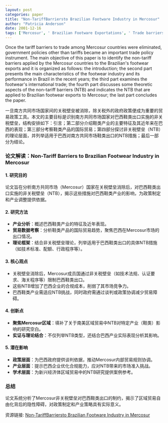 ```yaml
---
layout: post
categories: paper
title: "Non-TariffBarriersto Brazilian Footware Industry in Mercosur"
author: "Patricia Anderson"
date: 2001-12-16
tags: ['Mercosur', ' Brazilian Footware Exportations', ' Trade barriers']
---
```


Once the tariff barriers to trade among Mercosur countries were eliminated, government policies other than tariffs became an important trade policy instrument. The main objective of this paper is to identify the non-tariff barriers applied by the Mercosur countries to the Brazilian's footwear exports and it is organized as follows: the introduction; the second part presents the main characteristics of the footwear industry and its performance in Brazil in the recent years; the third part examines the footwear's international trade; the fourth part discusses some theoretic aspects of the non-tariff barriers (NTB) and indicates the NTB that are applied to Brazilian footwear exports to Mercosur; the last part concludes the paper.

一旦南方共同市场国家间的关税壁垒被消除，除关税外的政府政策便成为重要的贸易政策工具。本文的主要目标是识别南方共同市场国家对巴西鞋类出口实施的非关税壁垒，结构安排如下：引言；第二部分介绍鞋类产业的主要特征及其近年来在巴西的表现；第三部分考察鞋类产品的国际贸易；第四部分探讨非关税壁垒（NTB）的理论层面，并列举适用于巴西对南方共同市场鞋类出口的NTB措施；最后一部分为结论。

### **论文解读：Non-Tariff Barriers to Brazilian Footwear Industry in Mercosur**  

#### **1. 研究目的**  
论文旨在分析南方共同市场（Mercosur）国家在关税壁垒消除后，对巴西鞋类出口实施的非关税壁垒（NTB），揭示这些措施对巴西鞋类产业的影响，为政策制定和产业调整提供依据。  

#### **2. 研究方法**  
- **产业分析**：概述巴西鞋类产业的特征及近年表现。  
- **贸易数据考察**：分析鞋类产品的国际贸易趋势，聚焦巴西在Mercosur市场的出口情况。  
- **理论框架**：结合非关税壁垒理论，列举适用于巴西鞋类出口的具体NTB措施（如技术标准、配额、行政程序等）。  

#### **3. 核心观点**  
- 关税壁垒消除后，Mercosur成员国通过非关税壁垒（如技术法规、认证要求、海关程序等）限制巴西鞋类出口。  
- 这些NTB增加了巴西企业的合规成本，削弱了其市场竞争力。  
- 巴西鞋类产业需适应NTB挑战，同时政府需通过谈判或政策协调减少贸易障碍。  

#### **4. 创新点**  
- **聚焦Mercosur区域**：填补了关于南美区域贸易中NTB对特定产业（鞋类）影响的研究空白。  
- **实证与理论结合**：不仅列举NTB类型，还结合巴西产业实际表现分析其影响。  

#### **5. 潜在影响**  
- **政策层面**：为巴西政府提供谈判依据，推动Mercosur内部贸易规则协调。  
- **产业层面**：提示巴西企业优化合规能力，应对NTB带来的市场准入挑战。  
- **学术层面**：为新兴经济体区域贸易中的NTB研究提供案例参考。  

### **总结**  
论文系统分析了Mercosur非关税壁垒对巴西鞋类出口的制约，揭示了区域贸易自由化背后的隐性障碍，对政策制定和产业策略具有实际意义。

资源链接: [Non-TariffBarriersto Brazilian Footware Industry in Mercosur](https://papers.ssrn.com/sol3/papers.cfm?abstract_id=292950)
